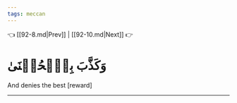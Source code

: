 ```yaml
---
tags: meccan
---
```


👈 [[92-8.md|Prev]] | [[92-10.md|Next]] 👉

# وَكَذَّبَ بِٱلۡحُسۡنَىٰ

And denies the best [reward]

---

